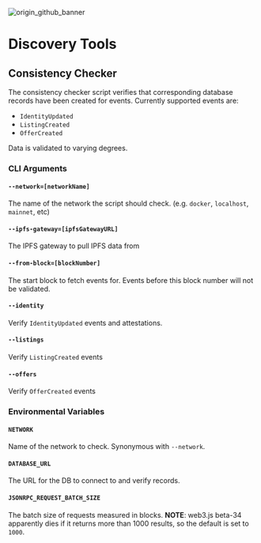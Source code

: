 ![origin_github_banner](https://user-images.githubusercontent.com/673455/37314301-f8db9a90-2618-11e8-8fee-b44f38febf38.png)

# Discovery Tools

## Consistency Checker

The consistency checker script verifies that corresponding database records have been created for events.  Currently supported events are:

- `IdentityUpdated`
- `ListingCreated`
- `OfferCreated`

Data is validated to varying degrees.

### CLI Arguments

#### `--network=[networkName]`

The name of the network the script should check. (e.g. `docker`, `localhost`, `mainnet`, etc)

#### `--ipfs-gateway=[ipfsGatewayURL]`

The IPFS gateway to pull IPFS data from

#### `--from-block=[blockNumber]`

The start block to fetch events for.  Events before this block number will not be validated.

#### `--identity`

Verify `IdentityUpdated` events and attestations.

#### `--listings`

Verify `ListingCreated` events

#### `--offers`

Verify `OfferCreated` events

### Environmental Variables

#### `NETWORK`

Name of the network to check.  Synonymous with `--network`.

#### `DATABASE_URL`

The URL for the DB to connect to and verify records.

#### `JSONRPC_REQUEST_BATCH_SIZE`

The batch size of requests measured in blocks.  **NOTE**: web3.js beta-34 apparently dies if it returns more than 1000 results, so the default is set to `1000`.
